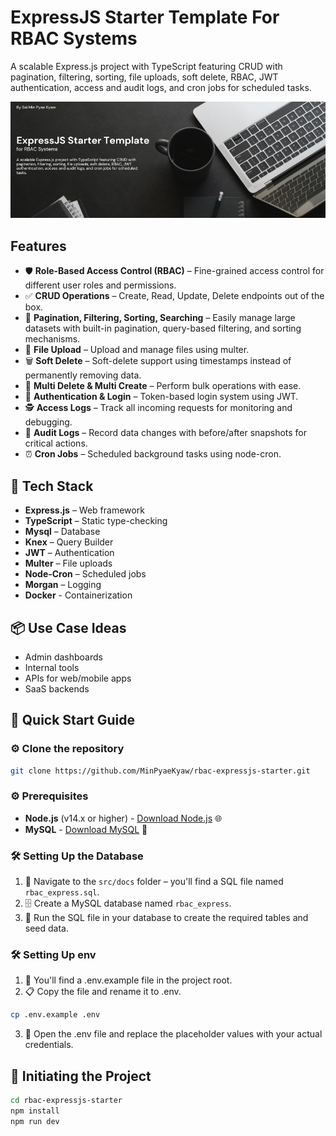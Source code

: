 # ExpressJS Starter Template For RBAC Systems

A scalable Express.js project with TypeScript featuring CRUD with pagination, filtering, sorting, file uploads, soft delete, RBAC, JWT authentication, access and audit logs, and cron jobs for scheduled tasks.

![Cover Image](./src/docs/cover.png)

## Features

- 🛡️ **Role-Based Access Control (RBAC)** – Fine-grained access control for different user roles and permissions.
- ✅ **CRUD Operations** – Create, Read, Update, Delete endpoints out of the box.
- 📄 **Pagination, Filtering, Sorting, Searching** – Easily manage large datasets with built-in pagination, query-based filtering, and sorting mechanisms.
- 📁 **File Upload** – Upload and manage files using multer.
- 🗑️ **Soft Delete** – Soft-delete support using timestamps instead of permanently removing data.
- 🧹 **Multi Delete & Multi Create** – Perform bulk operations with ease.
- 🔐 **Authentication & Login** – Token-based login system using JWT.
- 🕵️ **Access Logs** – Track all incoming requests for monitoring and debugging.
- 📜 **Audit Logs** – Record data changes with before/after snapshots for critical actions.
- ⏰ **Cron Jobs** – Scheduled background tasks using node-cron.

## 🧱 Tech Stack

- **Express.js** – Web framework
- **TypeScript** – Static type-checking
- **Mysql** – Database
- **Knex** – Query Builder
- **JWT** – Authentication
- **Multer** – File uploads
- **Node-Cron** – Scheduled jobs
- **Morgan** – Logging
- **Docker** - Containerization

## 📦 Use Case Ideas

- Admin dashboards
- Internal tools
- APIs for web/mobile apps
- SaaS backends

## 🚀 Quick Start Guide

### ⚙️ Clone the repository

```bash
git clone https://github.com/MinPyaeKyaw/rbac-expressjs-starter.git
```

### ⚙️ Prerequisites

- **Node.js** (v14.x or higher) - [Download Node.js](https://nodejs.org/) 🌐
- **MySQL** - [Download MySQL](https://dev.mysql.com/downloads/) 💾

### 🛠️ Setting Up the Database

1. 📁 Navigate to the `src/docs` folder – you'll find a SQL file named `rbac_express.sql`.
2. 🗄️ Create a MySQL database named `rbac_express`.
3. 🧩 Run the SQL file in your database to create the required tables and seed data.

### 🛠️ Setting Up env

1. 📄 You'll find a .env.example file in the project root.
2. 📋 Copy the file and rename it to .env.

```bash
cp .env.example .env
```

3. 📝 Open the .env file and replace the placeholder values with your actual credentials.

## 🚀 Initiating the Project

```bash
cd rbac-expressjs-starter
npm install
npm run dev
```
